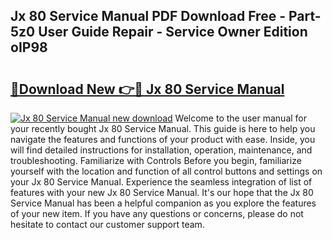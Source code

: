 ## Jx 80 Service Manual PDF Download Free - Part-5z0 User Guide Repair - Service Owner Edition oIP98

# <h2><a href="http://bc56042.oget.top/?id=Jx+80+Service+Manual">🔗Download New 👉🔴 Jx 80 Service Manual</a></h2>

[![Jx 80 Service Manual new download](https://i.imgur.com/5g1atiW.png)](http://bc56042.oget.top/?id=Jx+80+Service+Manual)
Welcome to the user manual for your recently bought Jx 80 Service Manual. This guide is here to help you navigate the features and functions of your product with ease. Inside, you will find detailed instructions for installation, operation, maintenance, and troubleshooting. Familiarize with Controls Before you begin, familiarize yourself with the location and function of all control buttons and settings on your Jx 80 Service Manual. Experience the seamless integration of list of features with your new Jx 80 Service Manual. It's our hope that the Jx 80 Service Manual has been a helpful companion as you explore the features of your new item. If you have any questions or concerns, please do not hesitate to contact our customer support team.
